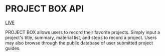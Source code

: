 #   PROJECT BOX API

[LIVE](http://project-box.now.sh)

PROJECT BOX allows users to record their favorite projects. 
Simply input a project's title, summary, material list, and steps to record a project.
Users may also browse through the public database of user submitted project guides.


